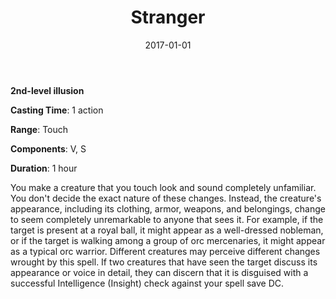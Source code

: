 ﻿---
layout: post
title:  "Stranger"
date:   2017-01-01
source: From the Arcane Archive
tags: [bard, sorcerer, warlock, witch, wizard, level2, illusion, hb, fan]
---

**2nd-level illusion**

**Casting Time**: 1 action

**Range**: Touch

**Components**: V, S

**Duration**: 1 hour

You make a creature that you touch look and sound completely unfamiliar. You don't decide the exact nature of these changes. Instead, the creature's appearance, including its clothing, armor, weapons, and belongings, change to seem completely unremarkable to anyone that sees it. For example, if the target is present at a royal ball, it might appear as a well-dressed nobleman, or if the target is walking among a group of orc mercenaries, it might appear as a typical orc warrior.
Different creatures may perceive different changes wrought by this spell. If two creatures that have seen the target discuss its appearance or voice in detail, they can discern that it is disguised with a successful Intelligence (Insight) check against your spell save DC.
